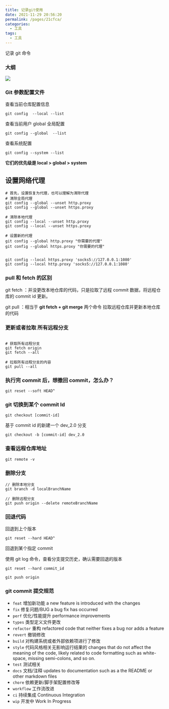 ```yaml
---
title: 记录git使用
date: 2021-11-29 20:56:20
permalink: /pages/21cfca/
categories:
  - 工具
tags:
  - 工具
---
```


记录 git 命令

### 大纲

![](https://gcy-1306312261.cos.ap-chengdu.myqcloud.com/blog/20211129210823.png)

### Git 参数配置文件

查看当前仓库配置信息

```shell
git config  --local --list
```

查看当前用户 global 全局配置

```shell
git config --global  --list
```

查看系统配置

```shell
git config --system --list
```

**它们的优先级是 local > global > system**

## 设置网络代理

```shell
# 首先，设置恢复为代理，也可以理解为清除代理 
# 清除全局代理
git config --global --unset http.proxy
git config --global --unset https.proxy

# 清除本地代理
git config --local --unset http.proxy
git config --local --unset https.proxy

# 设置新的代理
git config --global http.proxy "你需要的代理"
git config --global https.proxy "你需要的代理"


git config --local https.proxy 'socks5://127.0.0.1:1080' 
git config --local http.proxy 'socks5://127.0.0.1:1080' 

```

### pull 和 fetch 的区别

git fetch ：并没更改本地仓库的代码，只是拉取了远程 commit 数据，将远程仓库的 commit id 更新。

git pull ：相当于 **git fetch + git merge** 两个命令 拉取远程仓库并更新本地仓库的代码

### 更新或者拉取 所有远程分支

```shell

# 获取所有远程分支
git fetch origin
git fetch --all

# 拉取所有远程分支的内容
git pull --all
```

### 执行完 commit 后，想撤回 commit，怎么办？

```shell
git reset --soft HEAD^
```

### git 切换到某个 commit Id

```shell
git checkout [commit-id]
```

基于 commit id 的新建一个 dev_2.0 分支

```shell
git checkout -b [commit-id] dev_2.0
```

### 查看远程仓库地址

```shell
git remote -v
```

### 删除分支

```shell
// 删除本地分支
git branch -d localBranchName

// 删除远程分支
git push origin --delete remoteBranchName
```

### 回退代码

回退到上个版本

```shell
git reset --hard HEAD^
```

回退到某个指定 commit

使用 git log 命令，查看分支提交历史，确认需要回退的版本

```shell
git reset --hard commit_id

git push origin
```

### git commit 提交规范

- `feat` 增加新功能 a new feature is introduced with the changes
- `fix` 修复问题/BUG a bug fix has occurred
- `perf` 优化/性能提升 performance improvements
- `types` 类型定义文件更改
- `refactor` 重构 refactored code that neither fixes a bug nor adds a feature
- `revert` 撤销修改
- `build` 对构建系统或者外部依赖项进行了修改
- `style` 代码风格相关无影响运行结果的 changes that do not affect the meaning of the code, likely related to code formatting such as white-space, missing semi-colons, and so on.
- `test` 测试相关
- `docs` 文档/注释 updates to documentation such as a the README or other markdown files
- `chore` 依赖更新/脚手架配置修改等
- `workflow` 工作流改进
- `ci` 持续集成 Continuous Integration
- `wip` 开发中 Work In Progress
